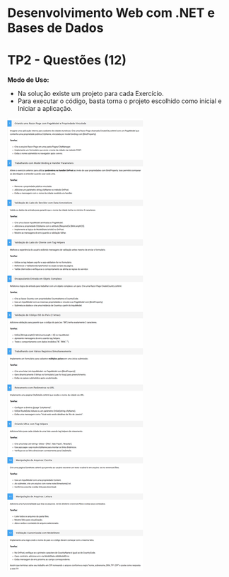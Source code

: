 # Desenvolvimento Web com .NET e Bases de Dados
# TP2 - Questões (12)
**Modo de Uso:**
- Na solução existe um projeto para cada Exercício.
- Para executar o código, basta torna o projeto escolhido como inicial e Iniciar a aplicação.

![Descrição](documentos/enunciado_TP2.png)
